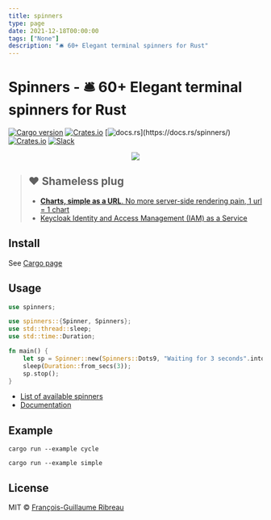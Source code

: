 ```yaml
---
title: spinners
type: page
date: 2021-12-18T00:00:00
tags: ["None"]
description: "🛎 60+ Elegant terminal spinners for Rust"
---
```


# Spinners - 🛎 60+ Elegant terminal spinners for Rust

<!--[![Travis](https://img.shields.io/travis/rust-lang/rust.svg)](https://travis-ci.org/FGRibreau/spinners) [![codecov](https://codecov.io/gh/FGRibreau/spinners/branch/master/graph/badge.svg)](https://codecov.io/gh/FGRibreau/spinners) -->

[![Cargo version](https://img.shields.io/crates/v/spinners.svg)](https://crates.io/crates/spinners) [![Crates.io](https://img.shields.io/crates/l/spinners.svg)](https://crates.io/crates/spinners) [![docs.rs](https://img.shields.io/badge/docs.rs-👌-4EC329.svg?)](https://docs.rs/spinners/) [![Crates.io](https://img.shields.io/crates/d/spinners.svg)](https://crates.io/crates/spinners) [![Slack](https://img.shields.io/badge/Slack-Join%20our%20tech%20community-17202A?logo=slack)](https://join.slack.com/t/fgribreau/shared_invite/zt-edpjwt2t-Zh39mDUMNQ0QOr9qOj~jrg)

<p align="center"><img src="https://media.giphy.com/media/3oxHQyZfOJjlL3bhRK/giphy.gif"></p>

> ## ❤️ Shameless plug
>
> - [**Charts, simple as a URL**. No more server-side rendering pain, 1 url = 1 chart](https://image-charts.com)
> - [Keycloak Identity and Access Management (IAM) as a Service](https://www.cloud-iam.com/)

## Install

See [Cargo page](https://crates.io/crates/spinners)

## Usage

```rust
use spinners;

use spinners::{Spinner, Spinners};
use std::thread::sleep;
use std::time::Duration;

fn main() {
    let sp = Spinner::new(Spinners::Dots9, "Waiting for 3 seconds".into());
    sleep(Duration::from_secs(3));
    sp.stop();
}
```

- [List of available spinners](src/spinner_names.rs)
- [Documentation](https://docs.rs/spinners/)

## Example

```shell
cargo run --example cycle
```

```shell
cargo run --example simple
```

## License

MIT © [François-Guillaume Ribreau](https://fgribreau.com)
